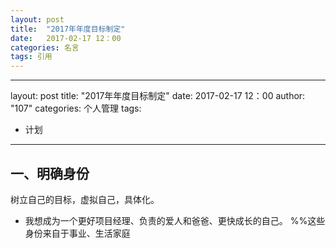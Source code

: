 ```yaml
---
layout: post
title:  "2017年年度目标制定"
date:   2017-02-17 12：00
categories: 名言
tags: 引用
---
```


---
layout:     post
title:      "2017年年度目标制定"
date:       2017-02-17 12：00 
author:     "107"
categories: 个人管理
tags:
- 计划
---

## 一、明确身份
树立自己的目标，虚拟自己，具体化。
- 我想成为一个更好项目经理、负责的爱人和爸爸、更快成长的自己。
%%这些身份来自于事业、生活家庭

